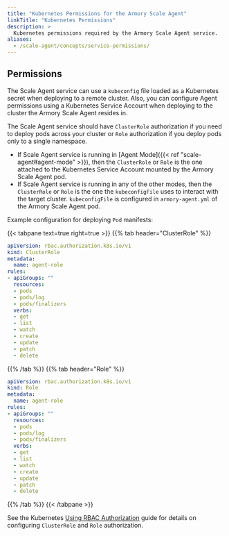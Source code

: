 ```yaml
---
title: "Kubernetes Permissions for the Armory Scale Agent"
linkTitle: "Kubernetes Permissions"
description: >
  Kubernetes permissions required by the Armory Scale Agent service.
aliases:
  - /scale-agent/concepts/service-permissions/
---
```


## Permissions

The Scale Agent service can use a `kubeconfig` file loaded as a Kubernetes secret when deploying to a remote cluster. Also, you can configure Agent permissions using a Kubernetes Service Account when deploying to the cluster the Armory Scale Agent resides in.

The Scale Agent service should have `ClusterRole` authorization if you need to deploy pods across your cluster or `Role` authorization if you deploy pods only to a single namespace.

* If Scale Agent service is running in [Agent Mode]({{< ref "scale-agent#agent-mode" >}}), then the `ClusterRole` or `Role` is the one attached to the Kubernetes Service Account mounted by the Armory Scale Agent pod.
* If Scale Agent service is running in any of the other modes, then the `ClusterRole` or `Role` is the one the `kubeconfigFile` uses to interact with the target cluster. `kubeconfigFile` is configured in `armory-agent.yml` of the Armory Scale Agent pod.

Example configuration for deploying `Pod` manifests:

{{< tabpane text=true right=true >}}
{{% tab header="ClusterRole" %}}

```yaml
apiVersion: rbac.authorization.k8s.io/v1
kind: ClusterRole
metadata:
  name: agent-role
rules:
- apiGroups: ""
  resources:
  - pods
  - pods/log
  - pods/finalizers  
  verbs:
  - get
  - list
  - watch
  - create
  - update
  - patch
  - delete
```

{{% /tab %}}
{{% tab header="Role" %}}

```yaml
apiVersion: rbac.authorization.k8s.io/v1
kind: Role
metadata:
  name: agent-role
rules:
- apiGroups: ""
  resources:
  - pods
  - pods/log
  - pods/finalizers  
  verbs:
  - get
  - list
  - watch
  - create
  - update
  - patch
  - delete
```

{{% /tab %}}
{{< /tabpane >}}

See the Kubernetes [Using RBAC Authorization](https://kubernetes.io/docs/reference/access-authn-authz/rbac/) guide for details on configuring `ClusterRole` and `Role` authorization.

